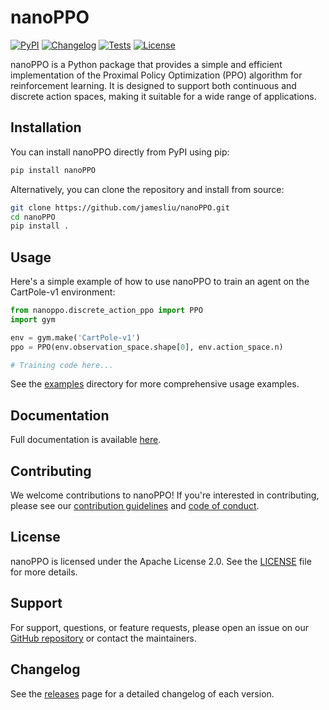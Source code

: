 # nanoPPO

[![PyPI](https://img.shields.io/pypi/v/nanoPPO.svg)](https://pypi.org/project/nanoPPO/)
[![Changelog](https://img.shields.io/github/v/release/jamesliu/nanoPPO?include_prereleases&label=changelog)](https://github.com/jamesliu/nanoPPO/releases)
[![Tests](https://github.com/jamesliu/nanoPPO/workflows/Test/badge.svg)](https://github.com/jamesliu/nanoPPO/actions?query=workflow%3ATest)
[![License](https://img.shields.io/badge/license-Apache%202.0-blue.svg)](https://github.com/jamesliu/nanoPPO/blob/main/LICENSE)

nanoPPO is a Python package that provides a simple and efficient implementation of the Proximal Policy Optimization (PPO) algorithm for reinforcement learning. It is designed to support both continuous and discrete action spaces, making it suitable for a wide range of applications.

## Installation

You can install nanoPPO directly from PyPI using pip:

```bash
pip install nanoPPO
```

Alternatively, you can clone the repository and install from source:

```bash
git clone https://github.com/jamesliu/nanoPPO.git
cd nanoPPO
pip install .
```

## Usage

Here's a simple example of how to use nanoPPO to train an agent on the CartPole-v1 environment:

```python
from nanoppo.discrete_action_ppo import PPO
import gym

env = gym.make('CartPole-v1')
ppo = PPO(env.observation_space.shape[0], env.action_space.n)

# Training code here...
```

See the [examples](./examples) directory for more comprehensive usage examples.

## Documentation

Full documentation is available [here](https://nanoppo.readthedocs.io/en/latest/).

## Contributing

We welcome contributions to nanoPPO! If you're interested in contributing, please see our [contribution guidelines](./CONTRIBUTING.md) and [code of conduct](./CODE_OF_CONDUCT.md).

## License

nanoPPO is licensed under the Apache License 2.0. See the [LICENSE](./LICENSE) file for more details.

## Support

For support, questions, or feature requests, please open an issue on our [GitHub repository](https://github.com/jamesliu/nanoPPO/issues) or contact the maintainers.

## Changelog

See the [releases](https://github.com/jamesliu/nanoPPO/releases) page for a detailed changelog of each version.

